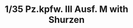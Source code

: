 ---
layout: product
title: "1/35 Pz.kpfw. III Ausf. M with Shurzen"
price: "4300" 
desc: "Maketa"
img_path: "/assets/img/TAKO8002.webp"
brand: "N/A"
available: false
special_offer: false
new: false
soon: false
cat: "010000"
subcat: "010200"
subsubcat: "0N/A"
sifra: "TAKO8002"
popular: false
spec: false
---